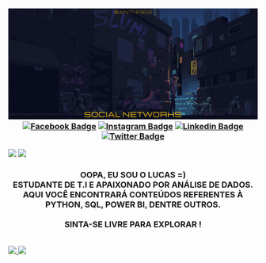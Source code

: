 <!-- HEADER -->
<h3 align="center">
    
![Welcome](https://github.com/Antar4s/ANTAR4S/blob/master/Assets/SuavementeLucasAtt.gif?raw=true)    
[![Facebook Badge](https://img.shields.io/badge/Facebook-1877F2?style=for-the-badge&logo=facebook&logoColor=white)](https://www.facebook.com/SuavementeLucas/)
[![Instagram Badge](https://img.shields.io/badge/Instagram-E4405F?style=for-the-badge&logo=instagram&logoColor=white)](https://www.instagram.com/Antar4s/)
[![Linkedin Badge](https://img.shields.io/badge/LinkedIn-0077B5?style=for-the-badge&logo=linkedin&logoColor=white)](https://www.linkedin.com/in/Antar4s/)
[![Twitter Badge](https://img.shields.io/badge/Twitter-1DA1F2?style=for-the-badge&logo=twitter&logoColor=white)](https://twitter.com/Antar4s)
</h3>


<img height="180em" src="http://github-profile-summary-cards.vercel.app/api/cards/profile-details?username=Antar4s&theme=monokai"> <img height="180em" src="http://github-profile-summary-cards.vercel.app/api/cards/repos-per-language?username=Antar4s&theme=monokai">



<!--- ABOUT ME -->
<h3 align="center">
    OOPA, EU SOU O LUCAS =) <br>
    ESTUDANTE DE T.I E APAIXONADO POR ANÁLISE DE DADOS. <br>
    AQUI VOCÊ ENCONTRARÁ CONTEÚDOS REFERENTES À PYTHON, SQL, POWER BI, DENTRE OUTROS. <br> <br>
    SINTA-SE LIVRE PARA EXPLORAR !
</h3>

<!-- BREAK ROW-->
<br>

<!--- GITHUB STATS AND FOOTER -->
<div>
<a href="https://github.com/Antar4s">
<img height="192em" src="https://github-readme-stats.vercel.app/api?username=Antar4s&show_icons=true&theme=radical" />
<img height="192em" src="https://github-readme-stats.vercel.app/api/top-langs/?username=Antar4s&langs_count=5&theme=radical&count_private=true&hide=html" /> 
</div>

